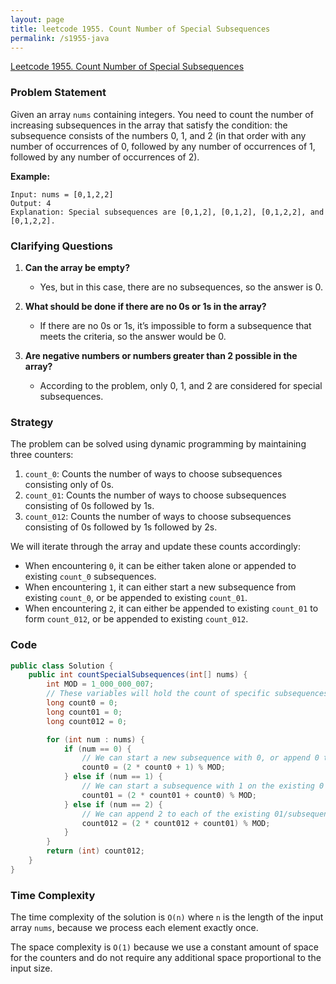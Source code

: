 ```yaml
---
layout: page
title: leetcode 1955. Count Number of Special Subsequences
permalink: /s1955-java
---
```

[Leetcode 1955. Count Number of Special Subsequences](https://algoadvance.github.io/algoadvance/l1955)
### Problem Statement

Given an array `nums` containing integers. You need to count the number of increasing subsequences in the array that satisfy the condition: the subsequence consists of the numbers 0, 1, and 2 (in that order with any number of occurrences of 0, followed by any number of occurrences of 1, followed by any number of occurrences of 2).

**Example:**

```
Input: nums = [0,1,2,2]
Output: 4
Explanation: Special subsequences are [0,1,2], [0,1,2], [0,1,2,2], and [0,1,2,2].
```

### Clarifying Questions

1. **Can the array be empty?**
   - Yes, but in this case, there are no subsequences, so the answer is 0.

2. **What should be done if there are no 0s or 1s in the array?**
   - If there are no 0s or 1s, it’s impossible to form a subsequence that meets the criteria, so the answer would be 0.

3. **Are negative numbers or numbers greater than 2 possible in the array?**
   - According to the problem, only 0, 1, and 2 are considered for special subsequences.

### Strategy

The problem can be solved using dynamic programming by maintaining three counters:

1. `count_0`: Counts the number of ways to choose subsequences consisting only of 0s.
2. `count_01`: Counts the number of ways to choose subsequences consisting of 0s followed by 1s.
3. `count_012`: Counts the number of ways to choose subsequences consisting of 0s followed by 1s followed by 2s.

We will iterate through the array and update these counts accordingly:
- When encountering `0`, it can be either taken alone or appended to existing `count_0` subsequences.
- When encountering `1`, it can either start a new subsequence from existing `count_0`, or be appended to existing `count_01`.
- When encountering `2`, it can either be appended to existing `count_01` to form `count_012`, or be appended to existing `count_012`.

### Code

```java
public class Solution {
    public int countSpecialSubsequences(int[] nums) {
        int MOD = 1_000_000_007;
        // These variables will hold the count of specific subsequences
        long count0 = 0;
        long count01 = 0;
        long count012 = 0;

        for (int num : nums) {
            if (num == 0) {
                // We can start a new subsequence with 0, or append 0 to each of the existing 0 subsequences.
                count0 = (2 * count0 + 1) % MOD;
            } else if (num == 1) {
                // We can start a subsequence with 1 on the existing 0 subsequences, or attach 1 to each of the existing 01 subsequences.
                count01 = (2 * count01 + count0) % MOD;
            } else if (num == 2) {
                // We can append 2 to each of the existing 01/subsequences.
                count012 = (2 * count012 + count01) % MOD;
            }
        }
        return (int) count012;
    }
}
```

### Time Complexity

The time complexity of the solution is `O(n)` where `n` is the length of the input array `nums`, because we process each element exactly once.

The space complexity is `O(1)` because we use a constant amount of space for the counters and do not require any additional space proportional to the input size.